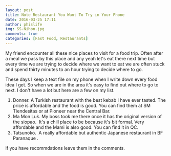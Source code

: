 ```yaml
---
layout: post
title: Note Restaurant You Want To Try in Your Phone
date: 2016-03-25 17:11
author: phislife
img: SS-Nihon.jpg
comments: true
categories: [Fast Food, Restaurants]
---
```

My friend encounter all these nice places to visit for a food trip. Often after a meal we pass by this place and any yeah let's eat there next time but every time we are trying to decide where we want to eat we are often stuck and spend thirty minutes to an hour trying to decide where to go.

These days I keep a text file on my phone when I write down every food idea I get. So when we are in the area it's easy to find out where to go to next. I don't have a lot but here are a few on my list. 
1. Donner. A Turkish restaurant with the best kebab I have ever tasted. The price is affordable and the food is good. You can find them at SM Tiendesitas or at Pioneer near the Central Bar. 
2. Ma Mon Luk. My boss took me there once it has the original version of the siopao.&nbsp; It's a chill place to be because it's bit formal. Very affordable and the Mami is also good. You can find it in QC. 
3. Tatsunoko.&nbsp; A really affordable but authentic Japanese restaurant in BF Paranaque .

If you have recommdations leave them in the comments.

